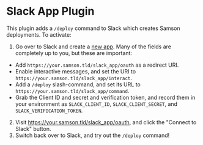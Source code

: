 # Slack App Plugin

This plugin adds a `/deploy` command to Slack which creates Samson deployments.
To activate:

1. Go over to Slack and create a [new app](https://api.slack.com/apps/new). Many of the fields are completely up to you, but these are important:
  - Add `https://your.samson.tld/slack_app/oauth` as a redirect URI.
  - Enable interactive messages, and set the URI to `https://your.samson.tld/slack_app/interact`.
  - Add a `/deploy` slash-command, and set its URL to `https://your.samson.tld/slack_app/command`.
  - Grab the Client ID and secret and verification token, and record them in your environment as `SLACK_CLIENT_ID`, `SLACK_CLIENT_SECRET`, and `SLACK_VERIFICATION_TOKEN`.
2. Visit https://your.samson.tld/slack_app/oauth, and click the "Connect to Slack" button.
3. Switch back over to Slack, and try out the `/deploy` command!
